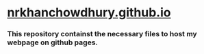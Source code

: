 # [nrkhanchowdhury.github.io](https://www.nrkhanchowdhury.github.io)

### This repository containst the necessary files to host my webpage on github pages.
